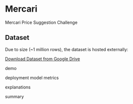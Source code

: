 # Mercari
Mercari Price Suggestion Challenge

## Dataset

Due to size (~1 million rows), the dataset is hosted externally:

[Download Dataset from Google Drive](https://drive.google.com/file/d/1lvt_himfQapYiUPbaS07dONMZ718cfk0/view?usp=drive_link)

demo

deployment model metrics

explanations

summary

